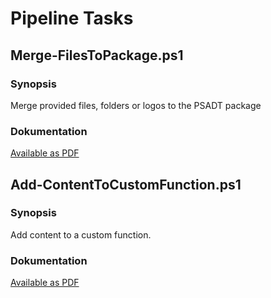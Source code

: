 # Pipeline Tasks

## Merge-FilesToPackage.ps1
### Synopsis
Merge provided files, folders or logos to the PSADT package
### Dokumentation
[Available as PDF](Pipelines/Merge-FilesToPackage.pdf)

## Add-ContentToCustomFunction.ps1
### Synopsis
Add content to a custom function.
### Dokumentation
[Available as PDF](Pipelines/Add-ContentToCustomFunction.pdf)